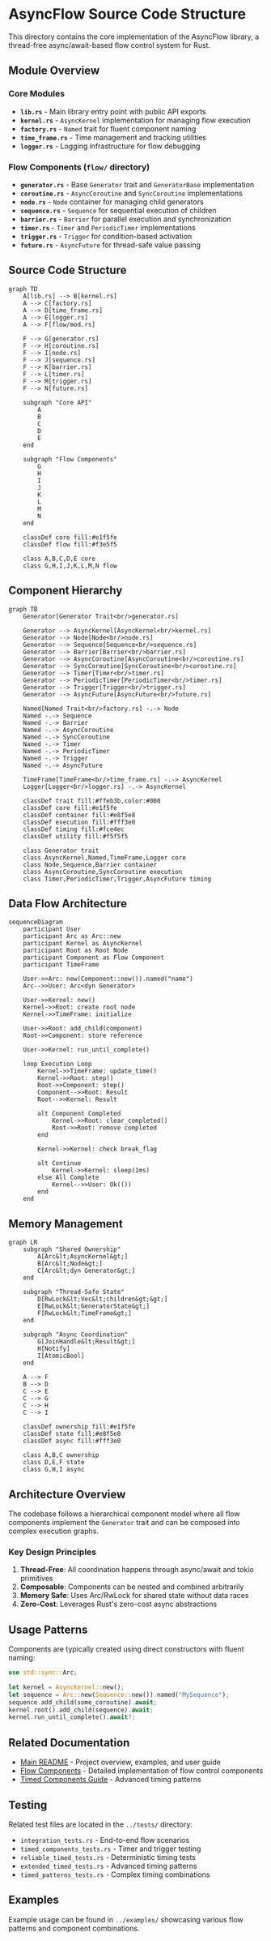 # AsyncFlow Source Code Structure

This directory contains the core implementation of the AsyncFlow library, a thread-free async/await-based flow control system for Rust.

## Module Overview

### Core Modules

- **`lib.rs`** - Main library entry point with public API exports
- **`kernel.rs`** - `AsyncKernel` implementation for managing flow execution
- **`factory.rs`** - `Named` trait for fluent component naming
- **`time_frame.rs`** - Time management and tracking utilities
- **`logger.rs`** - Logging infrastructure for flow debugging

### Flow Components (`flow/` directory)

- **`generator.rs`** - Base `Generator` trait and `GeneratorBase` implementation
- **`coroutine.rs`** - `AsyncCoroutine` and `SyncCoroutine` implementations
- **`node.rs`** - `Node` container for managing child generators
- **`sequence.rs`** - `Sequence` for sequential execution of children
- **`barrier.rs`** - `Barrier` for parallel execution and synchronization
- **`timer.rs`** - `Timer` and `PeriodicTimer` implementations
- **`trigger.rs`** - `Trigger` for condition-based activation
- **`future.rs`** - `AsyncFuture` for thread-safe value passing

## Source Code Structure

```mermaid
graph TD
    A[lib.rs] --> B[kernel.rs]
    A --> C[factory.rs]
    A --> D[time_frame.rs]
    A --> E[logger.rs]
    A --> F[flow/mod.rs]
    
    F --> G[generator.rs]
    F --> H[coroutine.rs]
    F --> I[node.rs]
    F --> J[sequence.rs]
    F --> K[barrier.rs]
    F --> L[timer.rs]
    F --> M[trigger.rs]
    F --> N[future.rs]
    
    subgraph "Core API"
        A
        B
        C
        D
        E
    end
    
    subgraph "Flow Components"
        G
        H
        I
        J
        K
        L
        M
        N
    end
    
    classDef core fill:#e1f5fe
    classDef flow fill:#f3e5f5
    
    class A,B,C,D,E core
    class G,H,I,J,K,L,M,N flow
```

## Component Hierarchy

```mermaid
graph TB
    Generator[Generator Trait<br/>generator.rs]
    
    Generator --> AsyncKernel[AsyncKernel<br/>kernel.rs]
    Generator --> Node[Node<br/>node.rs]
    Generator --> Sequence[Sequence<br/>sequence.rs]
    Generator --> Barrier[Barrier<br/>barrier.rs]
    Generator --> AsyncCoroutine[AsyncCoroutine<br/>coroutine.rs]
    Generator --> SyncCoroutine[SyncCoroutine<br/>coroutine.rs]
    Generator --> Timer[Timer<br/>timer.rs]
    Generator --> PeriodicTimer[PeriodicTimer<br/>timer.rs]
    Generator --> Trigger[Trigger<br/>trigger.rs]
    Generator --> AsyncFuture[AsyncFuture<br/>future.rs]
    
    Named[Named Trait<br/>factory.rs] -.-> Node
    Named -.-> Sequence
    Named -.-> Barrier
    Named -.-> AsyncCoroutine
    Named -.-> SyncCoroutine
    Named -.-> Timer
    Named -.-> PeriodicTimer
    Named -.-> Trigger
    Named -.-> AsyncFuture
    
    TimeFrame[TimeFrame<br/>time_frame.rs] -.-> AsyncKernel
    Logger[Logger<br/>logger.rs] -.-> AsyncKernel
    
    classDef trait fill:#ffeb3b,color:#000
    classDef core fill:#e1f5fe
    classDef container fill:#e8f5e8
    classDef execution fill:#fff3e0
    classDef timing fill:#fce4ec
    classDef utility fill:#f5f5f5
    
    class Generator trait
    class AsyncKernel,Named,TimeFrame,Logger core
    class Node,Sequence,Barrier container
    class AsyncCoroutine,SyncCoroutine execution
    class Timer,PeriodicTimer,Trigger,AsyncFuture timing
```

## Data Flow Architecture

```mermaid
sequenceDiagram
    participant User
    participant Arc as Arc::new
    participant Kernel as AsyncKernel
    participant Root as Root Node
    participant Component as Flow Component
    participant TimeFrame
    
    User->>Arc: new(Component::new()).named("name")
    Arc-->>User: Arc<dyn Generator>
    
    User->>Kernel: new()
    Kernel->>Root: create root node
    Kernel->>TimeFrame: initialize
    
    User->>Root: add_child(component)
    Root->>Component: store reference
    
    User->>Kernel: run_until_complete()
    
    loop Execution Loop
        Kernel->>TimeFrame: update_time()
        Kernel->>Root: step()
        Root->>Component: step()
        Component-->>Root: Result
        Root-->>Kernel: Result
        
        alt Component Completed
            Kernel->>Root: clear_completed()
            Root->>Root: remove completed
        end
        
        Kernel->>Kernel: check break_flag
        
        alt Continue
            Kernel->>Kernel: sleep(1ms)
        else All Complete
            Kernel-->>User: Ok(())
        end
    end
```

## Memory Management

```mermaid
graph LR
    subgraph "Shared Ownership"
        A[Arc&lt;AsyncKernel&gt;]
        B[Arc&lt;Node&gt;]
        C[Arc&lt;dyn Generator&gt;]
    end
    
    subgraph "Thread-Safe State"
        D[RwLock&lt;Vec&lt;children&gt;&gt;]
        E[RwLock&lt;GeneratorState&gt;]
        F[RwLock&lt;TimeFrame&gt;]
    end
    
    subgraph "Async Coordination"
        G[JoinHandle&lt;Result&gt;]
        H[Notify]
        I[AtomicBool]
    end
    
    A --> F
    B --> D
    C --> E
    C --> G
    C --> H
    C --> I
    
    classDef ownership fill:#e1f5fe
    classDef state fill:#e8f5e8
    classDef async fill:#fff3e0
    
    class A,B,C ownership
    class D,E,F state
    class G,H,I async
```

## Architecture Overview

The codebase follows a hierarchical component model where all flow components implement the `Generator` trait and can be composed into complex execution graphs.

### Key Design Principles

1. **Thread-Free**: All coordination happens through async/await and tokio primitives
2. **Composable**: Components can be nested and combined arbitrarily
3. **Memory Safe**: Uses Arc/RwLock for shared state without data races
4. **Zero-Cost**: Leverages Rust's zero-cost async abstractions

## Usage Patterns

Components are typically created using direct constructors with fluent naming:

```rust
use std::sync::Arc;

let kernel = AsyncKernel::new();
let sequence = Arc::new(Sequence::new()).named("MySequence");
sequence.add_child(some_coroutine).await;
kernel.root().add_child(sequence).await;
kernel.run_until_complete().await?;
```

## Related Documentation

- [Main README](../README.md) - Project overview, examples, and user guide
- [Flow Components](flow/README.md) - Detailed implementation of flow control components
- [Timed Components Guide](../docs/TIMED_COMPONENTS.md) - Advanced timing patterns

## Testing

Related test files are located in the `../tests/` directory:
- `integration_tests.rs` - End-to-end flow scenarios
- `timed_components_tests.rs` - Timer and trigger testing
- `reliable_timed_tests.rs` - Deterministic timing tests
- `extended_timed_tests.rs` - Advanced timing patterns
- `timed_patterns_tests.rs` - Complex timing combinations

## Examples

Example usage can be found in `../examples/` showcasing various flow patterns and component combinations.
